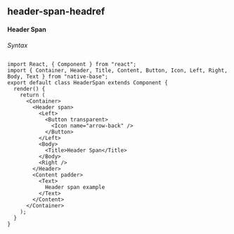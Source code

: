 ## header-span-headref
#### Header Span

*Syntax*

<pre class="line-numbers"><code class="language-jsx">
import React, { Component } from "react";
import { Container, Header, Title, Content, Button, Icon, Left, Right, Body, Text } from "native-base";
export default class HeaderSpan extends Component {
  render() {
    return (
      &lt;Container>
        &lt;Header span>
          &lt;Left>
            &lt;Button transparent>
              &lt;Icon name="arrow-back" />
            &lt;/Button>
          &lt;/Left>
          &lt;Body>
            &lt;Title>Header Span&lt;/Title>
          &lt;/Body>
          &lt;Right />
        &lt;/Header>
        &lt;Content padder>
          &lt;Text>
            Header span example
          &lt;/Text>
        &lt;/Content>
      &lt;/Container>
    );
  }
}</code></pre><br />